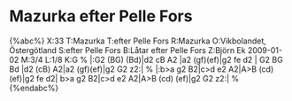 # Mazurka efter Pelle Fors

{%abc%}
X:33
T:Mazurka
T:efter Pelle Fors
R:Mazurka
O:Vikbolandet, Östergötland
S:efter Pelle Fors
B:Låtar efter Pelle Fors
Z:Björn Ek 2009-01-02
M:3/4
L:1/8
K:G
%
|:G2 (BG) (Bd)|d2 cB A2  |a2 (gf)(ef)|g2 fe d2 |
G2 BG Bd      |d2 (cB) A2|a2 (gf)(ef)|g2 G2 z2:|
%
|:b>a g2 B2|c>d e2 A2|A>B (cd) (ef)|g2 fe d2|
b>a g2 B2|c>d e2 A2|A>B (cd) (ef)|g2 G2 z2:|
%
{%endabc%}

